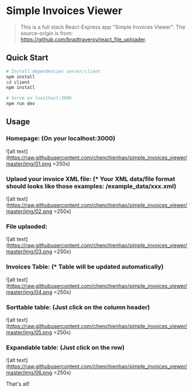 # Simple Invoices Viewer

> This is a full stack React-Express app "Simple Invoices Viewer".
The source-origin is from: https://github.com/bradtraversy/react_file_uploader.

## Quick Start

```bash
# Install dependencies server/client
npm install
cd client
npm install

# Serve on localhost:3000
npm run dev
```
## Usage
### Homepage: (On your localhost:3000)  
![alt text](https://raw.githubusercontent.com/chenchienhao/simple_invoices_viewer/master/img/01.png =250x)

### Uplaod your invoice XML file: (* Your XML data/file format should looks like those examples: /example_data/xxx.xml)  
![alt text](https://raw.githubusercontent.com/chenchienhao/simple_invoices_viewer/master/img/02.png =250x)

### File uplaoded:  
![alt text](https://raw.githubusercontent.com/chenchienhao/simple_invoices_viewer/master/img/03.png =250x)

### Invoices Table: (* Table will be updated automatically)  
![alt text](https://raw.githubusercontent.com/chenchienhao/simple_invoices_viewer/master/img/04.png =250x)

### Sorttable table: (Just click on the column header)  
![alt text](https://raw.githubusercontent.com/chenchienhao/simple_invoices_viewer/master/img/05.png =250x)

### Expandable table: (Just click on the row)  
![alt text](https://raw.githubusercontent.com/chenchienhao/simple_invoices_viewer/master/img/06.png =250x)

That's all!